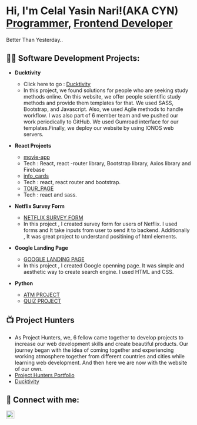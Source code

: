 <h1>Hi, I'm Celal Yasin Nari!(AKA CYN) <br/><a href="https://github.com/Cynfinitely">Programmer</a>, <a href="https://www.linkedin.com/in/celal-yasin-nari/">Frontend Developer</a></h1>
<p> Better Than Yesterday.. </p>

<h2>👨‍💻 Software Development Projects:</h2>

- <b>Ducktivity</b>
  - Click here to go : [Ducktivity](https://ducktivity.co/)
  - In this project, we found solutions for people who are seeking study methods online. On this website, we offer people scientific study methods and provide them templates for that. We used SASS, Bootstrap, and Javascript. Also, we used Agile methods to handle workflow. I was also part of 6 member team and we pushed our work periodically to GitHub. We used Gumroad interface for our templates.Finally, we deploy our website by using IONOS web servers.

- <b>React Projects</b>
  - [movie-app](https://github.com/Cynfinitely/React_Movie_App)
  -  Tech : React, react -router library, Bootstrap library, Axios library and Firebase
  - [info_cards](https://github.com/Cynfinitely/info_cards)
  - Tech : react, react router and bootstrap.
  - [TOUR_PAGE](https://github.com/Cynfinitely/React_Tour_Page)
  - Tech : react and sass.

- <b>Netflix Survey Form</b>
  - [NETFLIX SURVEY FORM](https://github.com/Cynfinitely/Netflix-Survey-Form)
  - In this project , I created survey form for users of Netflix. I used forms and It take inputs from user to send it to backend. Additionally , It was great project to understand positining of html elements.


- <b>Google Landing Page</b>
  - [GOOGLE LANDING PAGE](https://github.com/Cynfinitely/GOOGLE-LANDING-PAGE)
  - In this project , I created Google openning page. It was simple and aesthetic way to create search engine. I used HTML and CSS.


- <b>Python</b>
  - [ATM PROJECT](https://github.com/Cynfinitely/Python/blob/main/Mini%20Projects/ATM.py)
  - [QUIZ PROJECT](https://github.com/Cynfinitely/Python/blob/main/Mini%20Projects/Quiz.py)

<h2>📺 Project Hunters</h2>

- As Project Hunters, we, 6 fellow came together to develop projects to increase our web development skills and create beautiful products. Our journey began with the idea of coming together and experiencing working atmosphere together from different countries and cities while learning web development. And then here we are now with the website of our own.
- [Project Hunters Portfolio](https://github.com/Project-Hunters-Works/Portfolio)
- [Ducktivity](https://github.com/Project-Hunters-Works/Ducktivity)


<h2> 🤳 Connect with me:</h2>

[<img align="left" alt="Celal Yasin Nari | LinkedIn" width="22px" src="https://cdn.jsdelivr.net/npm/simple-icons@v3/icons/linkedin.svg" />][linkedin]


[linkedin]: https://www.linkedin.com/in/celal-yasin-nari

<!--
**Cynfinitely/Cynfinitely** is a ✨ _special_ ✨ repository because its `README.md` (this file) appears on your GitHub profile.

Here are some ideas to get you started:

- 🔭 I’m currently working on ...
- 🌱 I’m currently learning ...
- 👯 I’m looking to collaborate on ...
- 🤔 I’m looking for help with ...
- 💬 Ask me about ...
- 📫 How to reach me: ...
- 😄 Pronouns: ...
- ⚡ Fun fact: ...
-->
